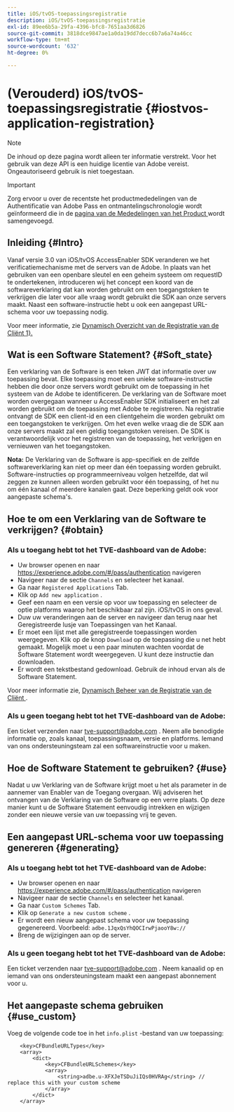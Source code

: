 ```yaml
---
title: iOS/tvOS-toepassingsregistratie
description: iOS/tvOS-toepassingsregistratie
exl-id: 89ee6b5a-29fa-4396-bfc8-7651aa3d6826
source-git-commit: 3818dce9847ae1a0da19dd7decc6b7a6a74a46cc
workflow-type: tm+mt
source-wordcount: '632'
ht-degree: 0%

---
```



# (Verouderd) iOS/tvOS-toepassingsregistratie {#iostvos-application-registration}

>[!NOTE]
>
>De inhoud op deze pagina wordt alleen ter informatie verstrekt. Voor het gebruik van deze API is een huidige licentie van Adobe vereist. Ongeautoriseerd gebruik is niet toegestaan.

>[!IMPORTANT]
>
> Zorg ervoor u over de recentste het productmededelingen van de Authentificatie van Adobe Pass en ontmantelingschronologie wordt geïnformeerd die in de [ pagina van de Mededelingen van het Product ](/help/authentication/product-announcements.md) wordt samengevoegd.

## Inleiding {#Intro}

Vanaf versie 3.0 van iOS/tvOS AccessEnabler SDK veranderen we het verificatiemechanisme met de servers van de Adobe. In plaats van het gebruiken van een openbare sleutel en een geheim systeem om requestID te ondertekenen, introduceren wij het concept een koord van de softwareverklaring dat kan worden gebruikt om een toegangstoken te verkrijgen die later voor alle vraag wordt gebruikt die SDK aan onze servers maakt. Naast een software-instructie hebt u ook een aangepast URL-schema voor uw toepassing nodig.

Voor meer informatie, zie [ Dynamisch Overzicht van de Registratie van de Cliënt 1}.](../../../rest-apis/rest-api-dcr/dynamic-client-registration-overview.md)

## Wat is een Software Statement? {#Soft_state}

Een verklaring van de Software is een teken JWT dat informatie over uw toepassing bevat. Elke toepassing moet een unieke software-instructie hebben die door onze servers wordt gebruikt om de toepassing in het systeem van de Adobe te identificeren. De verklaring van de Software moet worden overgegaan wanneer u AccessEnabler SDK initialiseert en het zal worden gebruikt om de toepassing met Adobe te registreren. Na registratie ontvangt de SDK een client-id en een clientgeheim die worden gebruikt om een toegangstoken te verkrijgen. Om het even welke vraag die de SDK aan onze servers maakt zal een geldig toegangstoken vereisen. De SDK is verantwoordelijk voor het registreren van de toepassing, het verkrijgen en vernieuwen van het toegangstoken.

**Nota:** De Verklaring van de Software is app-specifiek en de zelfde softwareverklaring kan niet op meer dan één toepassing worden gebruikt. Software-instructies op programmeerniveau volgen hetzelfde, dat wil zeggen ze kunnen alleen worden gebruikt voor één toepassing, of het nu om één kanaal of meerdere kanalen gaat. Deze beperking geldt ook voor aangepaste schema&#39;s.

## Hoe te om een Verklaring van de Software te verkrijgen? {#obtain}

### Als u toegang hebt tot het TVE-dashboard van de Adobe:

- Uw browser openen en naar <https://experience.adobe.com/#/pass/authentication> navigeren
- Navigeer naar de sectie `Channels` en selecteer het kanaal.
- Ga naar `Registered Applications` Tab.
- Klik op `Add new application` .
- Geef een naam en een versie op voor uw toepassing en selecteer de optie   platforms waarop het beschikbaar zal zijn. iOS/tvOS in ons geval.
- Duw uw veranderingen aan de server en navigeer dan terug naar het Geregistreerde lusje van Toepassingen van het Kanaal.
- Er moet een lijst met alle geregistreerde toepassingen worden weergegeven. Klik op de knop   `Download` op de toepassing die u net hebt gemaakt. Mogelijk moet u een paar minuten wachten voordat de Software Statement wordt weergegeven. U kunt deze instructie dan downloaden.
- Er wordt een tekstbestand gedownload. Gebruik de inhoud ervan als de Software Statement.

Voor meer informatie zie, [ Dynamisch Beheer van de Registratie van de Cliënt ](../../../rest-apis/rest-api-dcr/dynamic-client-registration-overview.md#dynamic-client-registration-management).

### Als u geen toegang hebt tot het TVE-dashboard van de Adobe:

Een ticket verzenden naar <tve-support@adobe.com> . Neem alle benodigde informatie op, zoals kanaal, toepassingsnaam, versie en platforms. Iemand van ons ondersteuningsteam zal een softwareinstructie voor u maken.

## Hoe de Software Statement te gebruiken? {#use}

Nadat u uw Verklaring van de Software krijgt moet u het als parameter in de aannemer van Enabler van de Toegang overgaan. Wij adviseren het ontvangen van de Verklaring van de Software op een verre plaats. Op deze manier kunt u de Software Statement eenvoudig intrekken en wijzigen zonder een nieuwe versie van uw toepassing vrij te geven.

## Een aangepast URL-schema voor uw toepassing genereren {#generating}

### Als u toegang hebt tot het TVE-dashboard van de Adobe:

- Uw browser openen en naar <https://experience.adobe.com/#/pass/authentication> navigeren
- Navigeer naar de sectie `Channels` en selecteer het kanaal.
- Ga naar `Custom Schemes` Tab.
- Klik op `Generate a new custom scheme` .
- Er wordt een nieuw aangepast schema voor uw toepassing gegenereerd. Voorbeeld: `adbe.1JqxQsYhQOCIrwPjaooY8w://`
- Breng de wijzigingen aan op de server.

### Als u geen toegang hebt tot het TVE-dashboard van de Adobe:

Een ticket verzenden naar <tve-support@adobe.com> . Neem kanaalid op en iemand van ons ondersteuningsteam maakt een aangepast abonnement voor u.

## Het aangepaste schema gebruiken {#use_custom}

Voeg de volgende code toe in het `info.plist` -bestand van uw toepassing:

```plist
    <key>CFBundleURLTypes</key>
    <array>
        <dict>
            <key>CFBundleURLSchemes</key>
            <array>
                <string>adbe.u-XFXJeTSDuJiIQs0HVRAg</string> // replace this with your custom scheme
            </array>
        </dict>
    </array>
```
